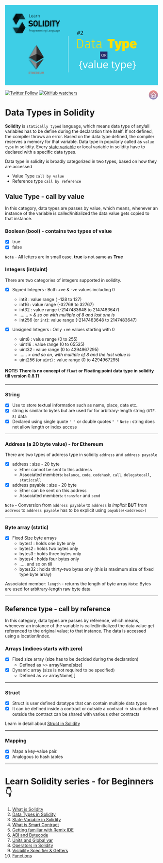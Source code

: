 
<img src="/Tutorials/header-images/2-OG-data_type_solidity.png" width="630" title="Data Type in solidity">

[<img alt="Twitter Follow" src="https://img.shields.io/twitter/follow/PranavRaj90?style=social">](https://twitter.com/intent/follow?screen_name=PranavRaj90)
[<img alt="GitHub watchers" src="https://img.shields.io/github/watchers/raj-pranav/learn-solidity?label=Learn%20Solidity&style=social">](https://github.com/raj-pranav/learn-solidity/)
[<img align= "right" src="/Tutorials/Beginners/images-for-docs/home.png" width="30" title="Repo Home">](https://github.com/raj-pranav/learn-solidity)

# Data Types in Solidity
**Solidity** is `statically typed` language, which means data type of any/all variables has to be define during the declaration time itself. If not defined, the compiler throws an error. Based on the data type defined, the compiler reserves a memory for that variable. Data type in popularly called as `value type` in solidity. Every [state variable](https://github.com/raj-pranav/learn-solidity/blob/main/Tutorials/Beginners/3-State_variable_solidity.md) or local variable in solidity have to declared with a specific data types.

Data type in solidity is broadly categorized in two types, based on how they are accessed
- Value Type `call by value`
- Reference type `call by reference`

## Value Type - call by value
In this category, data types are passes by value, which means, whenever an instance of the variable is called/initialized the data value gets copied to that instance.

### Boolean (bool) - contains two types of value
- [x] true
- [x] false <br>

`Note` - All letters are in small case. **true** ~~is not same as~~ **True**

### Integers (int/uint)
There are two categories of integers supported in solidity.

- [x] Signed Integers : Both +ve & -ve values including 0
  - int8 : value range ( -128 to 127)
  - int16 : value range (-32768 to 32767)
  - int32 : value range (-2147483648 to 2147483647)
  - .......  > _& so on with multiple of 8 and last one is_
  - int256 (or `int`): value range (-2147483648 to 2147483647)

- [x] Unsigned Integers : Only +ve values starting with 0
  - uint8 : value range (0 to 255)
  - uint16 : value range (0 to 65535)
  - uint32 : value range (0 to 4294967295)
  - ...... > _and so on, with multiple of 8 and the last value is_
  - uint256 (or `uint`) : value range (0 to 4294967295)

#### NOTE: There is no concept of `Float` or Floating point data type in solidity till version 0.8.11
---
### String
- [x] Use to store textual information such as name, place, data etc..
- [x] string is similar to bytes but are used for for arbitrary-length string `(UTF-8)` data
- [x] Declared using single quote `' '` or double quotes `" "` 
`Note` : string does not allow  length or index access

---

### Address (a 20 byte value) - for Ethereum
There are two types of address type in solidity `address` and `address payable`
- [x] address : size - 20 byte
  - Ether cannot be sent to this address
  - Associated members: `balance`, `code`, `codehash`, `call`, `delegatecall`, `staticcall`
- [x] address payable : size - 20 byte
  - Ether can be sent on this address
  - Associated members: `transfer` and `send`

`Note` - Conversion from `address payable` to `address` is *implicit* **BUT** from `address` to `address payable` has to be explicit using `payable(<address>)` 

---

### Byte array (static)
- [x] Fixed Size byte arrays
  - bytes1 : holds one byte only
  - bytes2 : holds two bytes only
  - bytes3 : holds three bytes only
  - bytes4 : holds four bytes only
  - ..... and so on till 
  - bytes32 : holds thirty-two bytes only (this is maximum size of fixed type byte array)

Associated member: `length` - returns the length of byte array
`Note`: Bytes are used for arbitrary-length raw byte data 

---

## Reference type - call by reference
In this category, data types are passes by reference, which means, whenever an instance of the variable is called/initialized the data value get referenced to the original value; to that instance. The data is accessed using a location/index.

### Arrays (indices starts with zero)
- [x] Fixed size array (size has to be decided during the declaration)
  - Defined as >> arrayName[size] 
- [x] Dynamic array (size is not required to be specified)
  - Defined as >> arrayName[ ]

---

### Struct
- [x] Struct is user defined datatype that can contain multiple data types
- [x] It can be defined inside a contract or outside a contract -> struct defined outside the contract can be shared with various other contracts

Learn in detail about [Struct in Solidity](https://github.com/raj-pranav/learn-solidity/blob/main/Tutorials/Beginners/18-struct-in-solidity.md)

---

### Mapping
- [x] Maps a key-value pair.
- [x] Analogous to hash tables

---

# Learn Solidity series - for Beginners 👇
1. [What is Solidity](https://github.com/raj-pranav/learn-solidity/blob/main/Tutorials/Beginners/1-What_is_Solidity.md)
2. [Data Types in Solidity](https://github.com/raj-pranav/learn-solidity/blob/main/Tutorials/Beginners/2-Data_types_solidity.md)
3. [State Variable in Solidity](https://github.com/raj-pranav/learn-solidity/blob/main/Tutorials/Beginners/3-State_variable_solidity.md)
4. [What is Smart Contract](https://github.com/raj-pranav/learn-solidity/blob/main/Tutorials/Beginners/4-what-is-a-Smart_contract.md)
5. [Getting familiar with Remix IDE](https://github.com/raj-pranav/learn-solidity/blob/main/Tutorials/Beginners/5-Getting-familiar-with-Remix-IDE.md)
6. [ABI and Bytecode](https://github.com/raj-pranav/learn-solidity/blob/main/Tutorials/Beginners/6-ABI-and-Bytecode-from-solidity-compiler.md)
7. [Units and Global var](https://github.com/raj-pranav/learn-solidity/blob/main/Tutorials/Beginners/7-Units-and-global-variable.md)
8. [Operators in Solidity](https://github.com/raj-pranav/learn-solidity/blob/main/Tutorials/Beginners/8-Operators-in-solidity.md)
9. [Visibility Specifier & Getters](https://github.com/raj-pranav/learn-solidity/blob/main/Tutorials/Beginners/9-Visibility-specifiers_and-getters.md)
10. [Functions](https://github.com/raj-pranav/learn-solidity/blob/main/Tutorials/Beginners/10-Functions-in-solidity.md)
